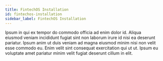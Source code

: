 ```yaml
---
title: FintechOS Installation
id: fintechos-installation
sidebar_label: FintechOS Installation
---
```


Ipsum in qui ex tempor do commodo officia ad enim dolor id. Aliqua eiusmod veniam incididunt fugiat sint non laborum irure id nisi ea deserunt pariatur. Ipsum anim ut duis veniam ad magna eiusmod minim nisi non velit esse commodo eu. Enim velit sint consequat exercitation qui ut ut. Ipsum eu voluptate amet pariatur minim velit fugiat deserunt cillum in elit.

